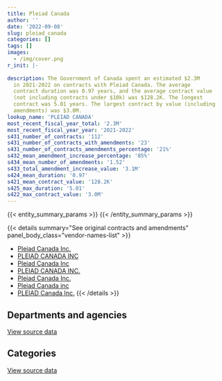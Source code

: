 ```yaml
---
title: Pleiad Canada
author: ''
date: '2022-09-08'
slug: pleiad_canada
categories: []
tags: []
images:
  - /img/cover.png
r_init: |-
  
description: The Government of Canada spent an estimated $2.3M
  in 2021-2022 on contracts with Pleiad Canada. The average
  contract duration was 0.97 years, and the average contract value
  (not including contracts under $10k) was $128.2K. The longest
  contract was 5.01 years. The largest contract by value (including
  amendments) was $3.0M.
lookup_name: 'PLEIAD CANADA'
most_recent_fiscal_year_total: '2.3M'
most_recent_fiscal_year_year: '2021-2022'
s431_number_of_contracts: '112'
s431_number_of_contracts_with_amendments: '23'
s431_number_of_contracts_amendments_percentage: '21%'
s432_mean_amendment_increase_percentage: '85%'
s434_mean_number_of_amendments: '1.52'
s433_total_amendment_increase_value: '3.1M'
s424_mean_duration: '0.97'
s421_mean_contract_value: '128.2K'
s425_max_duration: '5.01'
s422_max_contract_value: '3.0M'
---
```


<script src="/rmarkdown-libs/htmlwidgets/htmlwidgets.js"></script>
<link href="/rmarkdown-libs/datatables-css/datatables-crosstalk.css" rel="stylesheet" />
<script src="/rmarkdown-libs/datatables-binding/datatables.js"></script>
<script src="/rmarkdown-libs/jquery/jquery-3.6.0.min.js"></script>
<link href="/rmarkdown-libs/dt-core-bootstrap/css/dataTables.bootstrap.min.css" rel="stylesheet" />
<link href="/rmarkdown-libs/dt-core-bootstrap/css/dataTables.bootstrap.extra.css" rel="stylesheet" />
<script src="/rmarkdown-libs/dt-core-bootstrap/js/jquery.dataTables.min.js"></script>
<script src="/rmarkdown-libs/dt-core-bootstrap/js/dataTables.bootstrap.min.js"></script>
<link href="/rmarkdown-libs/crosstalk/css/crosstalk.min.css" rel="stylesheet" />
<script src="/rmarkdown-libs/crosstalk/js/crosstalk.min.js"></script>
<script src="/rmarkdown-libs/htmlwidgets/htmlwidgets.js"></script>
<link href="/rmarkdown-libs/datatables-css/datatables-crosstalk.css" rel="stylesheet" />
<script src="/rmarkdown-libs/datatables-binding/datatables.js"></script>
<script src="/rmarkdown-libs/jquery/jquery-3.6.0.min.js"></script>
<link href="/rmarkdown-libs/dt-core-bootstrap/css/dataTables.bootstrap.min.css" rel="stylesheet" />
<link href="/rmarkdown-libs/dt-core-bootstrap/css/dataTables.bootstrap.extra.css" rel="stylesheet" />
<script src="/rmarkdown-libs/dt-core-bootstrap/js/jquery.dataTables.min.js"></script>
<script src="/rmarkdown-libs/dt-core-bootstrap/js/dataTables.bootstrap.min.js"></script>
<link href="/rmarkdown-libs/crosstalk/css/crosstalk.min.css" rel="stylesheet" />
<script src="/rmarkdown-libs/crosstalk/js/crosstalk.min.js"></script>

{{< entity_summary_params >}}
{{< /entity_summary_params >}}

{{< details summary="See original contracts and amendments" panel_body_class="vendor-names-list" >}}
- [Pleiad Canada Inc.](https://search.open.canada.ca/en/ct/?sort=contract_value_f%20desc&page=1&search_text=%22Pleiad%20Canada%20Inc.%22)
- [PLEIAD CANADA INC](https://search.open.canada.ca/en/ct/?sort=contract_value_f%20desc&page=1&search_text=%22PLEIAD%20CANADA%20INC%22)
- [Pleiad Canada Inc](https://search.open.canada.ca/en/ct/?sort=contract_value_f%20desc&page=1&search_text=%22Pleiad%20Canada%20Inc%22)
- [PLEIAD CANADA INC.](https://search.open.canada.ca/en/ct/?sort=contract_value_f%20desc&page=1&search_text=%22PLEIAD%20CANADA%20INC.%22)
- [Pleiad Canada Inc.](https://search.open.canada.ca/en/ct/?sort=contract_value_f%20desc&page=1&search_text=%22Pleiad%20%20Canada%20Inc.%22)
- [Pleiad Canada inc](https://search.open.canada.ca/en/ct/?sort=contract_value_f%20desc&page=1&search_text=%22Pleiad%20Canada%20inc%22)
- [PLEIAD Canada Inc.](https://search.open.canada.ca/en/ct/?sort=contract_value_f%20desc&page=1&search_text=%22PLEIAD%20Canada%20Inc.%22)
{{< /details >}}

## Departments and agencies

<div id="htmlwidget-1" style="width:100%;height:auto;" class="datatables html-widget"></div>
<script type="application/json" data-for="htmlwidget-1">{"x":{"style":"bootstrap","filter":"none","vertical":false,"data":[["<a href=\"/departments/aafc-aac/\">Agriculture and Agri-Food Canada<\/a>","<a href=\"/departments/aandc-aadnc/\">Crown-Indigenous Relations and Northern Affairs Canada<\/a>","<a href=\"/departments/acoa-apeca/\">Atlantic Canada Opportunities Agency<\/a>","<a href=\"/departments/cbsa-asfc/\">Canada Border Services Agency<\/a>","<a href=\"/departments/cfia-acia/\">Canadian Food Inspection Agency<\/a>","<a href=\"/departments/cic/\">Immigration, Refugees and Citizenship Canada<\/a>","<a href=\"/departments/cnsc-ccsn/\">Canadian Nuclear Safety Commission<\/a>","<a href=\"/departments/crtc/\">Canadian Radio-television and Telecommunications Commission<\/a>","<a href=\"/departments/csa-asc/\">Canadian Space Agency<\/a>","<a href=\"/departments/csc-scc/\">Correctional Service of Canada<\/a>","<a href=\"/departments/csps-efpc/\">Canada School of Public Service<\/a>","<a href=\"/departments/dfatd-maecd/\">Global Affairs Canada<\/a>","<a href=\"/departments/dfo-mpo/\">Fisheries and Oceans Canada<\/a>","<a href=\"/departments/dnd-mdn/\">National Defence<\/a>","<a href=\"/departments/ec/\">Environment and Climate Change Canada<\/a>","<a href=\"/departments/elections/\">Elections Canada<\/a>","<a href=\"/departments/esdc-edsc/\">Employment and Social Development Canada<\/a>","<a href=\"/departments/fpcc-cpac/\">Farm Products Council of Canada<\/a>","<a href=\"/departments/hc-sc/\">Health Canada<\/a>","<a href=\"/departments/ic/\">Innovation, Science and Economic Development Canada<\/a>","<a href=\"/departments/isc-sac/\">Indigenous Services Canada<\/a>","<a href=\"/departments/jus/\">Department of Justice Canada<\/a>","<a href=\"/departments/nserc-crsng/\">Natural Sciences and Engineering Research Council of Canada<\/a>","<a href=\"/departments/osfi-bsif/\">Office of the Superintendent of Financial Institutions Canada<\/a>","<a href=\"/departments/pc/\">Parks Canada<\/a>","<a href=\"/departments/psc-cfp/\">Public Service Commission of Canada<\/a>","<a href=\"/departments/pwgsc-tpsgc/\">Public Services and Procurement Canada<\/a>","<a href=\"/departments/ssc-spc/\">Shared Services Canada<\/a>","<a href=\"/departments/tbs-sct/\">Treasury Board of Canada Secretariat<\/a>"],[null,65559.24,null,null,19775,null,126551.81,30640.83,null,null,11073.57,null,11048.88,200043.58,null,31120.61,null,null,46329.81,13403.35,75543.09,null,7688.19,null,null,35111.56,null,20556.22,1053663.46],[100180.32,15360.31,null,null,null,3157.92,112583.12,39321.45,6798.69,null,25651.43,null,null,207646.67,null,null,17358.56,null,29104.02,21132.28,null,5943.94,136580.49,76637.98,null,42693.79,24998.99,null,1261753.47],[179799.9,85793.26,3540.43,24295,null,20320.26,108506.49,null,22131.89,23052,null,123426.91,44573.41,154347.77,19894.46,null,89359.3,147749.72,47180.28,39959.38,null,33377.52,31530.21,114642.88,24172.32,116.65,null,1928.52,1100710.59],[154939.9,13322.5,59673.74,null,null,35999.38,108506.49,null,null,null,null,209647.8,null,113691.73,51788.66,null,56924.49,148316.5,18645,null,null,null,null,114642.88,5433.75,null,37911.5,8184.98,1140809.1]],"container":"<table class=\"table table-striped table-hover row-border order-column display\">\n  <thead>\n    <tr>\n      <th>Department<\/th>\n      <th>2018-2019<\/th>\n      <th>2019-2020<\/th>\n      <th>2020-2021<\/th>\n      <th>2021-2022<\/th>\n    <\/tr>\n  <\/thead>\n<\/table>","options":{"order":[[4,"desc"]],"pageLength":10,"autoWidth":true,"columnDefs":[{"targets":1,"render":"function(data, type, row, meta) {\n    return type !== 'display' ? data : DTWidget.formatCurrency(data, \"$\", 2, 3, \",\", \".\", true, null);\n  }"},{"targets":2,"render":"function(data, type, row, meta) {\n    return type !== 'display' ? data : DTWidget.formatCurrency(data, \"$\", 2, 3, \",\", \".\", true, null);\n  }"},{"targets":3,"render":"function(data, type, row, meta) {\n    return type !== 'display' ? data : DTWidget.formatCurrency(data, \"$\", 2, 3, \",\", \".\", true, null);\n  }"},{"targets":4,"render":"function(data, type, row, meta) {\n    return type !== 'display' ? data : DTWidget.formatCurrency(data, \"$\", 2, 3, \",\", \".\", true, null);\n  }"},{"width":"16%","targets":[1,2,3,4]},{"className":"dt-right","targets":[1,2,3,4]}],"orderClasses":false}},"evals":["options.columnDefs.0.render","options.columnDefs.1.render","options.columnDefs.2.render","options.columnDefs.3.render"],"jsHooks":[]}</script>
<p class="text-right">
<a href="https://github.com/GoC-Spending/contracts-data/tree/main/data/out/vendors/pleiad_canada/summary_by_fiscal_year_by_department.csv" class="source-data-link btn btn-link">View source data</a>
</p>

## Categories

<div id="htmlwidget-2" style="width:100%;height:auto;" class="datatables html-widget"></div>
<script type="application/json" data-for="htmlwidget-2">{"x":{"style":"bootstrap","filter":"none","vertical":false,"data":[["<a href=\"/categories/defence/\">Defence<\/a>","<a href=\"/categories/professional_services/\">Professional services<\/a>","<a href=\"/categories/information_technology/\">Information technology<\/a>","<a href=\"/categories/human_capital/\">Human capital<\/a>"],[197632.29,686993.36,834358.91,29124.64],[198173.75,964419.23,938659,25651.43],[128569.06,1284159.16,920990.29,106690.64],[74537.23,1173446.05,920990.29,109464.82]],"container":"<table class=\"table table-striped table-hover row-border order-column display\">\n  <thead>\n    <tr>\n      <th>Category<\/th>\n      <th>2018-2019<\/th>\n      <th>2019-2020<\/th>\n      <th>2020-2021<\/th>\n      <th>2021-2022<\/th>\n    <\/tr>\n  <\/thead>\n<\/table>","options":{"order":[[4,"desc"]],"dom":"t","pageLength":30,"autoWidth":true,"columnDefs":[{"targets":1,"render":"function(data, type, row, meta) {\n    return type !== 'display' ? data : DTWidget.formatCurrency(data, \"$\", 2, 3, \",\", \".\", true, null);\n  }"},{"targets":2,"render":"function(data, type, row, meta) {\n    return type !== 'display' ? data : DTWidget.formatCurrency(data, \"$\", 2, 3, \",\", \".\", true, null);\n  }"},{"targets":3,"render":"function(data, type, row, meta) {\n    return type !== 'display' ? data : DTWidget.formatCurrency(data, \"$\", 2, 3, \",\", \".\", true, null);\n  }"},{"targets":4,"render":"function(data, type, row, meta) {\n    return type !== 'display' ? data : DTWidget.formatCurrency(data, \"$\", 2, 3, \",\", \".\", true, null);\n  }"},{"width":"16%","targets":[1,2,3,4]},{"className":"dt-right","targets":[1,2,3,4]}],"orderClasses":false,"lengthMenu":[10,25,30,50,100]}},"evals":["options.columnDefs.0.render","options.columnDefs.1.render","options.columnDefs.2.render","options.columnDefs.3.render"],"jsHooks":[]}</script>
<p class="text-right">
<a href="https://github.com/GoC-Spending/contracts-data/tree/main/data/out/vendors/pleiad_canada/summary_by_fiscal_year_by_category.csv" class="source-data-link btn btn-link">View source data</a>
</p>
